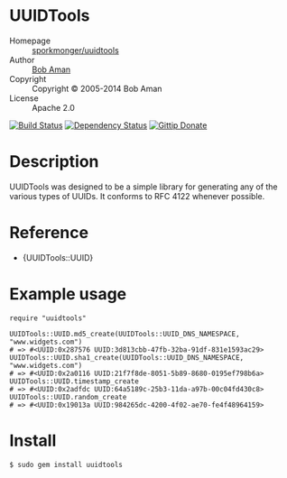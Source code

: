 # UUIDTools

<dl>
  <dt>Homepage</dt><dd><a href="https://github.com/sporkmonger/uuidtools">sporkmonger/uuidtools</a></dd>
  <dt>Author</dt><dd><a href="mailto:bob@sporkmonger.com">Bob Aman</a></dd>
  <dt>Copyright</dt><dd>Copyright © 2005-2014 Bob Aman</dd>
  <dt>License</dt><dd>Apache 2.0</dd>
</dl>

[![Build Status](https://travis-ci.org/blendle-forks/uuidtools.svg?branch=master)](https://travis-ci.org/blendle-forks/uuidtools)
[![Dependency Status](https://gemnasium.com/sporkmonger/uuidtools.png)](https://gemnasium.com/sporkmonger/uuidtools)
[![Gittip Donate](http://img.shields.io/gittip/sporkmonger.png)](https://www.gittip.com/sporkmonger/ "Support Open Source Development w/ Gittip")

# Description

UUIDTools was designed to be a simple library for generating any
of the various types of UUIDs.  It conforms to RFC 4122 whenever
possible.

# Reference

- {UUIDTools::UUID}

# Example usage

    require "uuidtools"

    UUIDTools::UUID.md5_create(UUIDTools::UUID_DNS_NAMESPACE, "www.widgets.com")
    # => #<UUID:0x287576 UUID:3d813cbb-47fb-32ba-91df-831e1593ac29>
    UUIDTools::UUID.sha1_create(UUIDTools::UUID_DNS_NAMESPACE, "www.widgets.com")
    # => #<UUID:0x2a0116 UUID:21f7f8de-8051-5b89-8680-0195ef798b6a>
    UUIDTools::UUID.timestamp_create
    # => #<UUID:0x2adfdc UUID:64a5189c-25b3-11da-a97b-00c04fd430c8>
    UUIDTools::UUID.random_create
    # => #<UUID:0x19013a UUID:984265dc-4200-4f02-ae70-fe4f48964159>

# Install

    $ sudo gem install uuidtools
